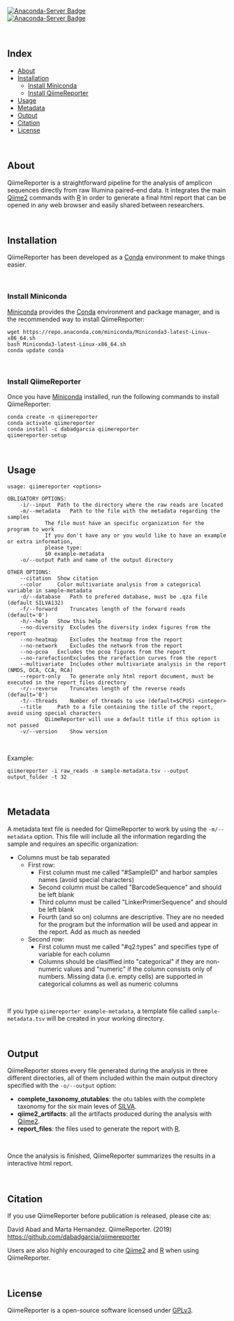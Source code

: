 [![Anaconda-Server Badge](https://anaconda.org/dabadgarcia/qiimereporter/badges/version.svg)](https://anaconda.org/dabadgarcia/qiimereporter)  
[![Anaconda-Server Badge](https://anaconda.org/dabadgarcia/qiimereporter/badges/latest_release_date.svg)](https://anaconda.org/dabadgarcia/qiimereporter)

<br>

## Index  
  * [About](#about)
  * [Installation](#installation)
  	* [Install Miniconda](#install-miniconda)
	* [Install QiimeReporter](#install-qiimereporter)
  * [Usage](#usage)
  * [Metadata](#metadata)  
  * [Output](#output)
  * [Citation](#citation)
  * [License](#license)

<br>

## About

QiimeReporter is a straightforward pipeline for the analysis of amplicon sequences directly from raw Illumina paired-end data. It integrates the main [Qiime2](https://github.com/qiime2/qiime2) commands with [R](https://cran.r-project.org/) in order to generate a final html report that can be opened in any web browser and easily shared between researchers.  

<br>

## Installation

QiimeReporter has been developed as a [Conda](https://docs.conda.io/projects/conda/en/latest/user-guide/install/) environment to make things easier. 

<br>

### Install Miniconda

[Miniconda](https://docs.conda.io/en/latest/miniconda.html) provides the [Conda](https://docs.conda.io/projects/conda/en/latest/user-guide/install/) environment and package manager, and is the recommended way to install QiimeReporter: 

```
wget https://repo.anaconda.com/miniconda/Miniconda3-latest-Linux-x86_64.sh
bash Miniconda3-latest-Linux-x86_64.sh
conda update conda
```

<br>

### Install QiimeReporter

Once you have [Miniconda](https://docs.conda.io/en/latest/miniconda.html) installed, run the following commands to install QiimeReporter:

```
conda create -n qiimereporter
conda activate qiimereporter
conda install -c dabadgarcia qiimereporter
qiimereporter-setup
```
<br>

## Usage
```
usage: qiimereporter <options>

OBLIGATORY OPTIONS:
	-i/--input 	Path to the directory where the raw reads are located
	-m/--metadata	Path to the file with the metadata regarding the samples
			The file must have an specific organization for the program to work
			If you don't have any or you would like to have an example or extra information, 
			please type: 
			$0 example-metadata
	-o/--output	Path and name of the output directory

OTHER OPTIONS:
	--citation	Show citation
	--color 	Color multivariate analysis from a categorical variable in sample-metadata 
	-d/--database 	Path to prefered database, must be .qza file (default SILVA132)
	-f/--forward	Truncates length of the forward reads (default='0')
	-h/--help	Show this help
	--no-diversity	Excludes the diversity index figures from the report
	--no-heatmap	Excludes the heatmap from the report
	--no-network	Excludes the network from the report
	--no-pcoa	Excludes the pcoa figures from the report
	--no-rarefactionExcludes the rarefaction curves from the report
	--multivariate	Includes other multivariate analysis in the report (NMDS, DCA, CCA, RCA)
	--report-only	To generate only html report document, must be executed in the report_files directory
	-r/--reverse	Truncates length of the reverse reads (default='0')
	-t/--threads	Number of threads to use (default=$CPUS) <integer>
	--title		Path to a file containing the title of the report, avoid using special characters 
			QiimeReporter will use a default title if this option is not passed
	-v/--version	Show version

```
<br>

Example:
```
qiimereporter -i raw_reads -m sample-metadata.tsv --output output_folder -t 32
```
<br>

## Metadata

A metadata text file is needed for QiimeReporter to work by using the `-m/--metadata` option. This file will include all the information regarding the sample and requires an specific organization:  
- Columns must be tab separated
	- First row: 
		- First column must me called "#SampleID" and harbor samples names (avoid special characters)
		- Second column must be called "BarcodeSequence" and should be left blank
		- Third column must be called "LinkerPrimerSequence" and should be left blank
		- Fourth (and so on) columns are descriptive. They are no needed for the program but the information will be used and appear in the       report. Add as much as needed
	- Second row: 
		- First column must me called "#q2:types" and specifies type of variable for each column
		- Columns should be clasiffied into "categorical" if they are non-numeric values and "numeric" if the column consists only of             numbers. Missing data (i.e. empty cells) are supported in categorical columns as well as numeric columns

<br>

If you type `qiimereporter example-metadata`, a template file called `sample-metadata.tsv` will be created in your working directory.

<br>

## Output
QiimeReporter stores every file generated during the analysis in three different directories, all of them included within the main output directory specified with the `-o/--output` option:  

- **complete_taxonomy_otutables**: the otu tables with the complete taxonomy for the six main leves of [SILVA](https://www.arb-silva.de/).
- **qiime2_artifacts**: all the artifacts produced during the analysis with [Qiime2](https://github.com/qiime2/qiime2).
- **report_files**: the files used to generate the report with [R](https://cran.r-project.org/).

<br>

Once the analysis is finished, QiimeReporter summarizes the results in a interactive html report.

<br>

## Citation

If you use QiimeReporter before publication is released, please cite as:  
  
David Abad and Marta Hernandez. QiimeReporter. (2019) https://github.com/dabadgarcia/qiimereporter

Users are also highly encouraged to cite [Qiime2](https://github.com/qiime2/qiime2) and [R](https://cran.r-project.org/) when using QiimeReporter.

<br>

## License
QiimeReporter is a open-source software licensed under [GPLv3](https://github.com/dabadgarcia/qiimereporter/blob/master/LICENSE).

